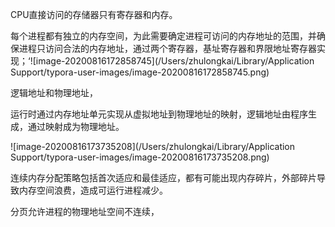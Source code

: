 CPU直接访问的存储器只有寄存器和内存。

每个进程都有独立的内存空间，为此需要确定进程可访问的内存地址的范围，并确保进程只访问合法的内存地址，通过两个寄存器，基址寄存器和界限地址寄存器实现；‘![image-20200816172858745](/Users/zhulongkai/Library/Application Support/typora-user-images/image-20200816172858745.png)



逻辑地址和物理地址，

运行时通过内存地址单元实现从虚拟地址到物理地址的映射，逻辑地址由程序生成，通过映射成为物理地址。

![image-20200816173735208](/Users/zhulongkai/Library/Application Support/typora-user-images/image-20200816173735208.png)

连续内存分配策略包括首次适应和最佳适应，都有可能出现内存碎片，外部碎片导致内存空间浪费，造成可运行进程减少。

分页允许进程的物理地址空间不连续，